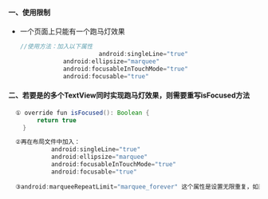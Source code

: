 ####   一、使用限制

- 一个页面上只能有一个跑马灯效果

  ```java
  //使用方法：加入以下属性
  	 					android:singleLine="true"
              android:ellipsize="marquee"
              android:focusableInTouchMode="true"
              android:focusable="true"
  ```

#### 二、若要是的多个TextView同时实现跑马灯效果，则需要重写isFocused方法

```java
  ① override fun isFocused(): Boolean {
        return true
    }

  ②再在布局文件中加入：
            android:singleLine="true"
            android:ellipsize="marquee"
            android:focusableInTouchMode="true"
            android:focusable="true"
              
  ③android:marqueeRepeatLimit="marquee_forever" 这个属性是设置无限重复，如果不设置的话，默认会在3次之后停止不动了            
```

